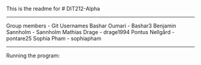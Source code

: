 This is the readme for # DIT212-Alpha
___________________________________________________________________________________________
Group members        - Git Usernames
	Bashar Oumari 		 -  Bashar3
	Benjamin Sannholm	 -  Sannholm
	Mathias Drage	     -  drage1994
	Pontus Nellgård 	 -  pontare25
  Sophia Pham        -  sophiapham
___________________________________________________________________________________________
Running the program:
